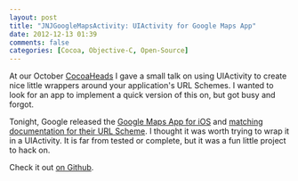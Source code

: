 ```yaml
---
layout: post
title: "JNJGoogleMapsActivity: UIActivity for Google Maps App"
date: 2012-12-13 01:39
comments: false 
categories: [Cocoa, Objective-C, Open-Source]
---
```


At our October [CocoaHeads](http://meetup.trianglecocoa.com) I gave a small talk on using UIActivity to create nice little wrappers around your application's URL Schemes. I wanted to look for an app to implement a quick version of this on, but got busy and forgot.

Tonight, Google released the [Google Maps App for iOS](https://itunes.apple.com/app/id585027354?mt=8) and [matching documentation for their URL Scheme](https://developers.google.com/maps/documentation/ios/urlscheme). I thought it was worth trying to wrap it in a UIActivity. It is far from tested or complete, but it was a fun little project to hack on. 

Check it out [on Github](https://github.com/jnjosh/JNJGoogleMapsActivity).
